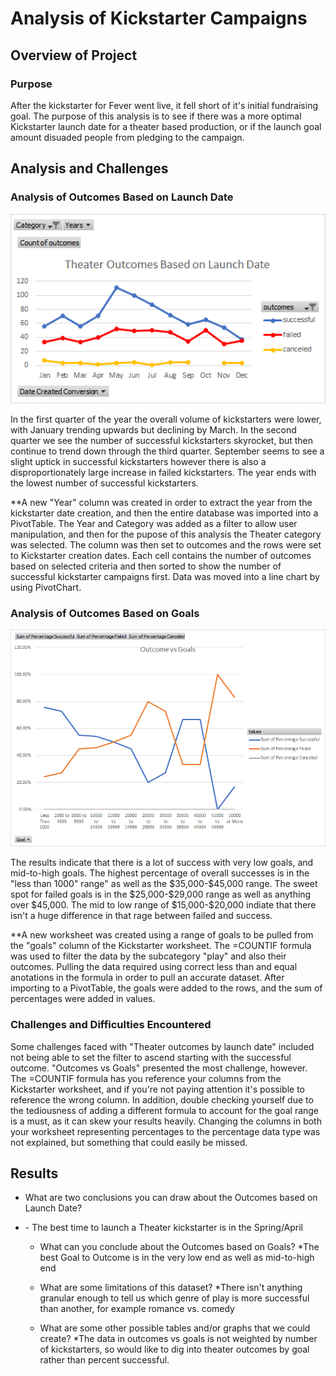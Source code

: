 # Analysis of Kickstarter Campaigns
## Overview of Project

### Purpose
After the kickstarter for Fever went live, it fell short of it's initial fundraising goal. The purpose of this analysis is to see if there was a more optimal Kickstarter launch date for a theater based production, or if the launch goal amount disuaded people from pledging to the campaign.

## Analysis and Challenges

### Analysis of Outcomes Based on Launch Date
<p align="center">
  <img src="https://github.com/armyofkittens/kickstarter-analysis/blob/main/Theater_Outcomes_vs_Launch.png" width="700"/>
</p>
  In the first quarter of the year the overall volume of kickstarters were lower, with January trending upwards but declining by March. In the second quarter we see the number of successful kickstarters skyrocket, but then continue to trend down through the third quarter. September seems to see a slight uptick in successful kickstarters however there is also a disproportionately large increase in failed kickstarters. The year ends with the lowest number of successful kickstarters. 

  **A new "Year" column was created in order to extract the year from the kickstarter date creation, and then the entire database was imported into a PivotTable. The Year and Category was added as a filter to allow user manipulation, and then for the pupose of this analysis the Theater category was selected. The column was then set to outcomes and the rows were set to Kickstarter creation dates. Each cell contains the number of outcomes based on selected criteria and then sorted to show the number of successful kickstarter campaigns first. Data was moved into a line chart by using PivotChart. 

### Analysis of Outcomes Based on Goals
<p align="center">
  <img src="https://github.com/armyofkittens/kickstarter-analysis/blob/main/Outcomes_vs_Goals_Final.png" width="700"/>
</p>
  The results indicate that there is a lot of success with very low goals, and mid-to-high goals. The highest percentage of overall successes is in the "less than 1000" range" as well as the $35,000-$45,000 range. The sweet spot for failed goals is in the $25,000-$29,000 range as well as anything over $45,000. The mid to low range of $15,000-$20,000 indiate that there isn't a huge difference in that rage between failed and success. 

  **A new worksheet was created using a range of goals to be pulled from the "goals" column of the Kickstarter worksheet. The =COUNTIF formula was used to filter the data by the subcategory "play" and also their outcomes. Pulling the data required using correct less than and equal anotations in the formula in order to pull an accurate dataset. After importing to a PivotTable, the goals were added to the rows, and the sum of percentages were added in values.

### Challenges and Difficulties Encountered
Some challenges faced with "Theater outcomes by launch date" included not being able to set the filter to ascend starting with the successful outcome. "Outcomes vs Goals" presented the most challenge, however. The =COUNTIF formula has you reference your columns from the Kickstarter worksheet, and if you're not paying attention it's possible to reference the wrong column. In addition, double checking yourself due to the tediousness of adding a different formula to account for the goal range is a must, as it can skew your results heavily. Changing the columns in both your worksheet representing percentages to the percentage data type was not explained, but something that could easily be missed. 

## Results

- What are two conclusions you can draw about the Outcomes based on Launch Date?
<ul><li> - The best time to launch a Theater kickstarter is in the Spring/April</li>

- What can you conclude about the Outcomes based on Goals?
*The best Goal to Outcome is in the very low end as well as mid-to-high end

- What are some limitations of this dataset?
*There isn't anything granular enough to tell us which genre of play is more successful than another, for example romance vs. comedy

- What are some other possible tables and/or graphs that we could create?
*The data in outcomes vs goals is not weighted by number of kickstarters, so would like to dig into theater outcomes by goal rather than percent successful.
